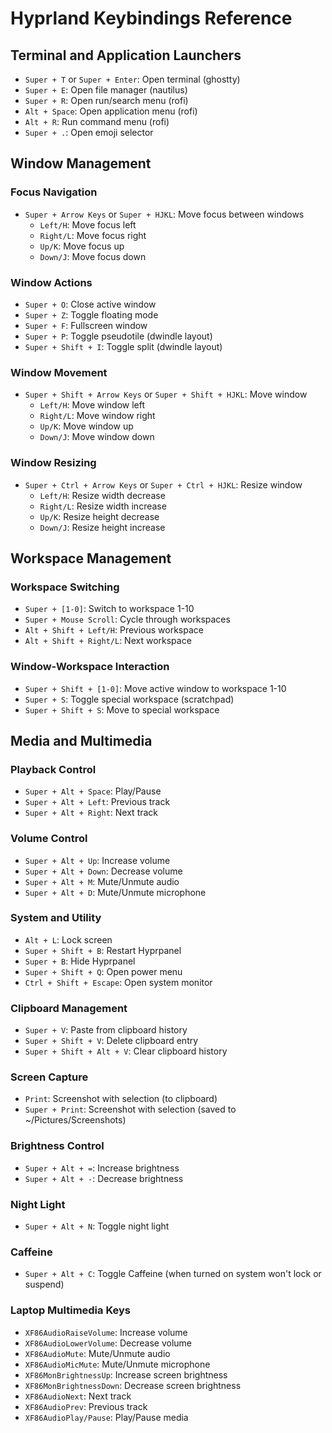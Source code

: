 # Hyprland Keybindings Reference

## Terminal and Application Launchers
- `Super + T` or `Super + Enter`: Open terminal (ghostty)
- `Super + E`: Open file manager (nautilus)
- `Super + R`: Open run/search menu (rofi)
- `Alt + Space`: Open application menu (rofi)
- `Alt + R`: Run command menu (rofi)
- `Super + .`: Open emoji selector

## Window Management
### Focus Navigation
- `Super + Arrow Keys` or `Super + HJKL`: Move focus between windows
  - `Left/H`: Move focus left
  - `Right/L`: Move focus right
  - `Up/K`: Move focus up
  - `Down/J`: Move focus down

### Window Actions
- `Super + O`: Close active window
- `Super + Z`: Toggle floating mode
- `Super + F`: Fullscreen window
- `Super + P`: Toggle pseudotile (dwindle layout)
- `Super + Shift + I`: Toggle split (dwindle layout)

### Window Movement
- `Super + Shift + Arrow Keys` or `Super + Shift + HJKL`: Move window
  - `Left/H`: Move window left
  - `Right/L`: Move window right
  - `Up/K`: Move window up
  - `Down/J`: Move window down

### Window Resizing
- `Super + Ctrl + Arrow Keys` or `Super + Ctrl + HJKL`: Resize window
  - `Left/H`: Resize width decrease
  - `Right/L`: Resize width increase
  - `Up/K`: Resize height decrease
  - `Down/J`: Resize height increase

## Workspace Management
### Workspace Switching
- `Super + [1-0]`: Switch to workspace 1-10
- `Super + Mouse Scroll`: Cycle through workspaces
- `Alt + Shift + Left/H`: Previous workspace
- `Alt + Shift + Right/L`: Next workspace

### Window-Workspace Interaction
- `Super + Shift + [1-0]`: Move active window to workspace 1-10
- `Super + S`: Toggle special workspace (scratchpad)
- `Super + Shift + S`: Move to special workspace

## Media and Multimedia
### Playback Control
- `Super + Alt + Space`: Play/Pause
- `Super + Alt + Left`: Previous track
- `Super + Alt + Right`: Next track

### Volume Control
- `Super + Alt + Up`: Increase volume
- `Super + Alt + Down`: Decrease volume
- `Super + Alt + M`: Mute/Unmute audio
- `Super + Alt + D`: Mute/Unmute microphone

### System and Utility
- `Alt + L`: Lock screen
- `Super + Shift + B`: Restart Hyprpanel
- `Super + B`: Hide Hyprpanel 
- `Super + Shift + Q`: Open power menu
- `Ctrl + Shift + Escape`: Open system monitor

### Clipboard Management
- `Super + V`: Paste from clipboard history
- `Super + Shift + V`: Delete clipboard entry
- `Super + Shift + Alt + V`: Clear clipboard history

### Screen Capture
- `Print`: Screenshot with selection (to clipboard)
- `Super + Print`: Screenshot with selection (saved to ~/Pictures/Screenshots)

### Brightness Control
- `Super + Alt + =`: Increase brightness
- `Super + Alt + -`: Decrease brightness

### Night Light
- `Super + Alt + N`: Toggle night light

### Caffeine
- `Super + Alt + C`: Toggle Caffeine (when turned on system won't lock or suspend)

### Laptop Multimedia Keys
- `XF86AudioRaiseVolume`: Increase volume
- `XF86AudioLowerVolume`: Decrease volume
- `XF86AudioMute`: Mute/Unmute audio
- `XF86AudioMicMute`: Mute/Unmute microphone
- `XF86MonBrightnessUp`: Increase screen brightness
- `XF86MonBrightnessDown`: Decrease screen brightness
- `XF86AudioNext`: Next track
- `XF86AudioPrev`: Previous track
- `XF86AudioPlay/Pause`: Play/Pause media
